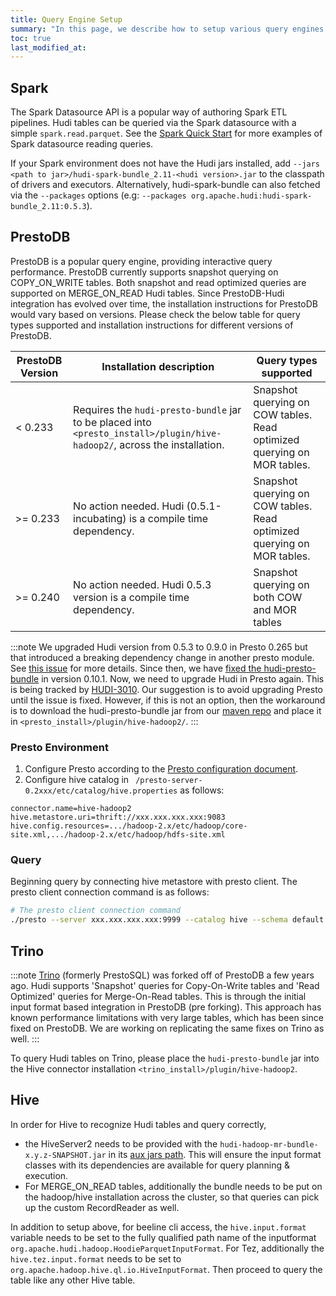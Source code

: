 ```yaml
---
title: Query Engine Setup
summary: "In this page, we describe how to setup various query engines for Hudi."
toc: true
last_modified_at:
---
```


## Spark
The Spark Datasource API is a popular way of authoring Spark ETL pipelines. Hudi tables can be queried via the Spark datasource with a simple `spark.read.parquet`.
See the [Spark Quick Start](/docs/quick-start-guide) for more examples of Spark datasource reading queries.

If your Spark environment does not have the Hudi jars installed, add `--jars <path to jar>/hudi-spark-bundle_2.11-<hudi version>.jar` to the classpath of drivers
and executors. Alternatively, hudi-spark-bundle can also fetched via the `--packages` options (e.g: `--packages org.apache.hudi:hudi-spark-bundle_2.11:0.5.3`).

## PrestoDB
PrestoDB is a popular query engine, providing interactive query performance. PrestoDB currently supports snapshot querying on COPY_ON_WRITE tables.
Both snapshot and read optimized queries are supported on MERGE_ON_READ Hudi tables. Since PrestoDB-Hudi integration has evolved over time, the installation
instructions for PrestoDB would vary based on versions. Please check the below table for query types supported and installation instructions
for different versions of PrestoDB.

| **PrestoDB Version** | **Installation description** | **Query types supported** |
|----------------------|------------------------------|---------------------------|
| < 0.233              | Requires the `hudi-presto-bundle` jar to be placed into `<presto_install>/plugin/hive-hadoop2/`, across the installation. | Snapshot querying on COW tables. Read optimized querying on MOR tables. |
| >= 0.233             | No action needed. Hudi (0.5.1-incubating) is a compile time dependency. | Snapshot querying on COW tables. Read optimized querying on MOR tables. |
| >= 0.240             | No action needed. Hudi 0.5.3 version is a compile time dependency. | Snapshot querying on both COW and MOR tables |

:::note
We upgraded Hudi version from 0.5.3 to 0.9.0 in Presto 0.265 but that introduced a breaking dependency change in 
another presto module. See [this issue](https://github.com/prestodb/presto/issues/17164) for more details. Since then, 
we have [fixed the hudi-presto-bundle](https://github.com/apache/hudi/pull/4551) in version 0.10.1. Now, we need to 
upgrade Hudi in Presto again. This is being tracked by [HUDI-3010](https://issues.apache.org/jira/browse/HUDI-3010). 
Our suggestion is to avoid upgrading Presto until the issue is fixed. However, if this is not an option, then the 
workaround is to download the hudi-presto-bundle jar from our [maven repo](https://mvnrepository.com/artifact/org.apache.hudi/hudi-presto-bundle) 
and place it in `<presto_install>/plugin/hive-hadoop2/`.
:::

### Presto Environment
1. Configure Presto according to the [Presto configuration document](https://prestodb.io/docs/current/installation/deployment.html).
2. Configure hive catalog in ` /presto-server-0.2xxx/etc/catalog/hive.properties` as follows:

```properties
connector.name=hive-hadoop2
hive.metastore.uri=thrift://xxx.xxx.xxx.xxx:9083
hive.config.resources=.../hadoop-2.x/etc/hadoop/core-site.xml,.../hadoop-2.x/etc/hadoop/hdfs-site.xml
```

### Query
Beginning query by connecting hive metastore with presto client. The presto client connection command is as follows:

```bash
# The presto client connection command
./presto --server xxx.xxx.xxx.xxx:9999 --catalog hive --schema default
```

## Trino
:::note
[Trino](https://trino.io/) (formerly PrestoSQL) was forked off of PrestoDB a few years ago. Hudi supports 'Snapshot' queries for Copy-On-Write tables and 'Read Optimized' queries
for Merge-On-Read tables. This is through the initial input format based integration in PrestoDB (pre forking). This approach has
known performance limitations with very large tables, which has been since fixed on PrestoDB. We are working on replicating the same fixes on Trino as well.
:::

To query Hudi tables on Trino, please place the `hudi-presto-bundle` jar into the Hive connector installation `<trino_install>/plugin/hive-hadoop2`.

## Hive

In order for Hive to recognize Hudi tables and query correctly,
- the HiveServer2 needs to be provided with the `hudi-hadoop-mr-bundle-x.y.z-SNAPSHOT.jar` in its [aux jars path](https://www.cloudera.com/documentation/enterprise/5-6-x/topics/cm_mc_hive_udf#concept_nc3_mms_lr). This will ensure the input format
  classes with its dependencies are available for query planning & execution.
- For MERGE_ON_READ tables, additionally the bundle needs to be put on the hadoop/hive installation across the cluster, so that queries can pick up the custom RecordReader as well.

In addition to setup above, for beeline cli access, the `hive.input.format` variable needs to be set to the fully qualified path name of the
inputformat `org.apache.hudi.hadoop.HoodieParquetInputFormat`. For Tez, additionally the `hive.tez.input.format` needs to be set
to `org.apache.hadoop.hive.ql.io.HiveInputFormat`. Then proceed to query the table like any other Hive table.
